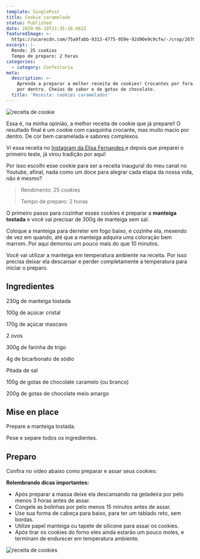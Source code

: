 ```yaml
---
template: SinglePost
title: Cookie caramelado
status: Published
date: 2020-06-18T11:35:16.682Z
featuredImage: >-
  https://ucarecdn.com/75a9fabb-9313-4775-959e-92d90e9c9cfe/-/crop/2670x1580/0,351/-/preview/
excerpt: |-
  Rende: 25 cookies
  Tempo de preparo: 2 horas
categories:
  - category: Confeitaria
meta:
  description: >-
    Aprenda a preparar a melhor receita de cookies! Crocantes por fora, macios
    por dentro. Cheios de sabor e de gotas de chocolate.
  title: 'Receita: cookies caramelados'
---
```

![receita de cookie](https://ucarecdn.com/1fd9c9ec-9249-43f5-8301-029637731211/-/crop/1732x1584/0,275/-/preview/)

Essa é, na minha opinião, a melhor receita de cookie que já preparei! O resultado final é um cookie com casquinha crocante, mas muito macio por dentro. De cor bem caramelada e sabores complexos.

Vi essa receita no [Instagram da Elisa Fernandes ](https://www.instagram.com/tv/B8cwq3ehNoN/)e depois que preparei o primeiro teste, já virou tradição por aqui!

Por isso escolhi esse cookie para ser a receita inaugural do meu canal no Youtube, afinal, nada como um doce para alegrar cada etapa da nossa vida, não é mesmo?

> Rendimento: 25 cookies
>
> Tempo de preparo: 2 horas

O primeiro passo para cozinhar esses cookies é preparar a **manteiga tostada** e você vai precisar de 300g de manteiga sem sal.

Coloque a manteiga para derreter em fogo baixo, e cozinhe ela, mexendo de vez em quando, até que a manteiga adquira uma coloração bem marrom. Por aqui demorou um pouco mais do que 10 minutos.

Você vai utilizar a manteiga em temperatura ambiente na receita. Por isso precisa deixar ela descansar e perder completamente a temperatura para iniciar o preparo.

## Ingredientes

230g de manteiga tostada

100g de açúcar cristal

170g de açúcar mascavo

2 ovos 

300g de farinha de trigo

4g de bicarbonato de sódio

Pitada de sal

100g de gotas de chocolate caramelo (ou branco)

200g de gotas de chocolate meio amargo

## Mise en place

Prepare a manteiga tostada.

Pese e separe todos os ingredientes. 

## Preparo

Confira no vídeo abaixo como preparar e assar seus cookies:

**Relembrando dicas importantes:**

* Após preparar a massa deixe ela descansando na geladeira por pelo menos 3 horas antes de assar.
* Congele as bolinhas por pelo menos 15 minutos antes de assar.
* Use sua forma de cabeça para baixo, para ter um tablado reto, sem bordas.
* Utilize papel manteiga ou tapete de silicone para assar os cookies.
* Após tirar os cookies do forno eles ainda estarão um pouco moles, e terminam de endurecer em temperatura ambiente.

![receita de cookies](https://ucarecdn.com/830f0a88-e267-4ea5-85aa-bbcbfb28f670/-/crop/1732x1631/0,678/-/preview/)

